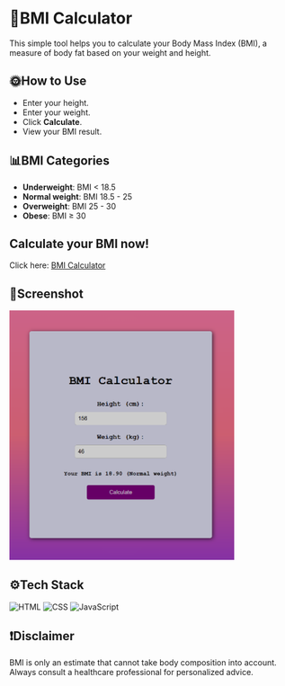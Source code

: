 # 💪BMI Calculator

This simple tool helps you to calculate your Body Mass Index (BMI), a measure of body fat based on your weight and height. 

## 🌞How to Use

- Enter your height.
- Enter your weight.
- Click **Calculate**.
- View your BMI result.

## 📊BMI Categories
- **Underweight**: BMI < 18.5
- **Normal weight**: BMI 18.5 - 25
- **Overweight**: BMI 25 - 30
- **Obese**: BMI ≥ 30

## Calculate your BMI now!
Click here: [BMI Calculator](https://megzz24.github.io/BMI-calculator/)

## 📸Screenshot

<img src="bmi_calculator.png" alt="BMI Calculator Screenshot" width="400">

## ⚙️Tech Stack

![HTML](https://img.shields.io/badge/HTML-5-orange) ![CSS](https://img.shields.io/badge/CSS-3-blue) ![JavaScript](https://img.shields.io/badge/JavaScript-ES6-yellow)

## ❗Disclaimer

BMI is only an estimate that cannot take body composition into account. Always consult a healthcare professional for personalized advice.
